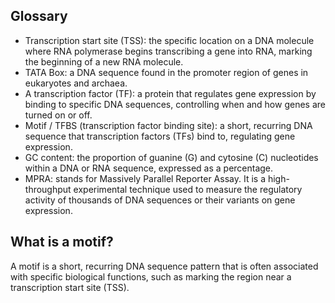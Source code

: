 ## Glossary
* Transcription start site (TSS): the specific location on a DNA molecule where RNA polymerase begins transcribing a gene into RNA, marking the beginning of a new RNA molecule.
* TATA Box: a DNA sequence found in the promoter region of genes in eukaryotes and archaea.
* A transcription factor (TF): a protein that regulates gene expression by binding to specific DNA sequences, controlling when and how genes are turned on or off.
* Motif / TFBS (transcription factor binding site): a short, recurring DNA sequence that transcription factors (TFs) bind to, regulating gene expression.
* GC content: the proportion of guanine (G) and cytosine (C) nucleotides within a DNA or RNA sequence, expressed as a percentage.
* MPRA: stands for Massively Parallel Reporter Assay. It is a high-throughput experimental technique used to measure the regulatory activity of thousands of DNA sequences or their variants on gene expression.

## What is a motif?
A motif is a short, recurring DNA sequence pattern that is often associated with specific biological functions, such as marking the region near a transcription start site (TSS).